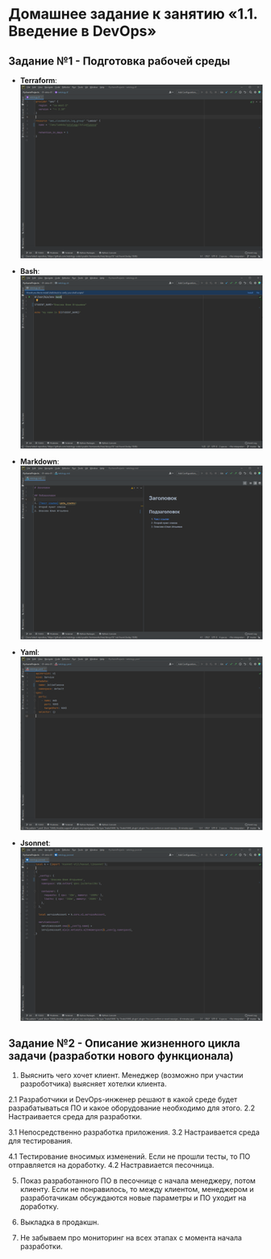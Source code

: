 # Домашнее задание к занятию «1.1. Введение в DevOps»

## Задание №1 - Подготовка рабочей среды

- **Terraform**: ![Терраформ](terraform.png)

- **Bash**: ![bahs](bash.png)

- **Markdown**: ![markdown](markdown.png)

- **Yaml**: ![Yaml](yaml.png)

- **Jsonnet**: ![Jsonnet](jsonnet.png)

## Задание №2 - Описание жизненного цикла задачи (разработки нового функционала)

1. Выяснить чего хочет клиент. Менеджер (возможно при участии разроботчика) выясняет хотелки клиента.

2.1 Разработчики и DevOps-инженер решают в какой среде будет разрабатываться ПО и какое оборудование необходимо для этого. 
2.2 Настраивается среда для разработки.

3.1 Непосредственно разработка приложения.
3.2 Настраивается среда для тестирования.

4.1 Тестирование вносимых изменений. Если не прошли тесты, то ПО отправляется на доработку.
4.2 Настравиается песочница.

5. Показ разработанного ПО в песочнице с начала менеджеру, потом клиенту. Если не понравилось, то между клиентом, менеджером и разработачикам обсуждаются новые параметры и ПО уходит на доработку.

6. Выкладка в продакшн.

0. Не забываем про мониторинг на всех этапах с момента начала разработки.
